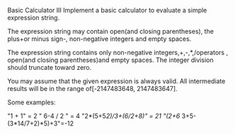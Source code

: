  Basic Calculator III
Implement a basic calculator to evaluate a simple expression string.

The expression string may contain open(and closing parentheses), the plus+or minus sign-, non-negative integers and empty spaces.

The expression string contains only non-negative integers,+,-,*,/operators , open(and closing parentheses)and empty spaces. The integer division should truncate toward zero.

You may assume that the given expression is always valid. All intermediate results will be in the range of[-2147483648, 2147483647].

Some examples:

"1 + 1" = 2
" 6-4 / 2 " = 4
"2*(5+5*2)/3+(6/2+8)" = 21
"(2+6* 3+5- (3*14/7+2)*5)+3"=-12

